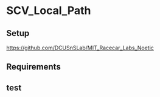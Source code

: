 # SCV_Local_Path

## Setup
https://github.com/DCUSnSLab/MIT_Racecar_Labs_Noetic

## Requirements

## test
